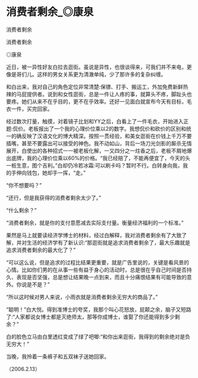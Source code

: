 # 消费者剩余_◎康泉

消费者剩余

消费者剩余

◎康泉

近日，被一异性好友白拉去逛街。虽说是异性，也很谈得来，可我们并不来电，更像是哥们儿。这样的男女关系更为清澈单纯，少了那许多的复杂纠缠。

和白出来，我对自己的角色定位非常清楚:保镖、打手、搬运工，外加免费新鲜热辣的马屁提供者。说到和女性逛街，总是一件让人疼的事，就算头不疼，脚趾头也要疼。她们从来不在乎目的，更不在乎效率。还好一见面白就宣布今天有目标，毛衣一件，买完回家。

经过数次打量，触摸，对着镜子比划和YY之后，白看上了一件毛衣，开始进入正题:侃价。老板报出了一个我的心理价位乘以2的数字。我想侃价和砍价的区别和统一的确反映了汉语文化的博大精深。按照一贯经验，和美女逛街在价钱上千万不要插嘴，甚至不要露出可以接受的神色。我不动如山，背后一场刀光剑影的厮杀无情展开，白使出的各种招式一一被老板化解，一又四分之一炷香之后，老板不屑地爆出底牌，我的心理价位乘以60%的价格。“我已经赔了，不能再便宜了，今天的头一桩生意，图个吉利。”白却仍冷若冰霜:可以刷卡吗？暂时不行。白转身向我，我的手伸向钱包，她却手一挥，“走。”

“你不想要吗？”

“还行，但是我获得的消费者剩余太少了。”

“什么剩余？”

“消费者剩余，就是你的支付意愿减去实际支付量。衡量经济福利的一个标准。”

果然是马上就要读经济学博士的材料，经过白解释，我对消费者剩余有了大致了解，并对生活的经济学有了新认识:“那逛街就是追求消费者剩余了，最大乐趣就是追求消费者剩余的最大化了？”

“可以这么说，但是追求的过程比结果更重要，就是广告里说的，关键是看风景的心情。比如你们男的在从事一些有益于身心的活动时，总是很在乎自己时间是否持久、表现是否坚强，总是想让结果晚一点到来，而且十分痛恨结果有可能导致的意外。你说是不是？”

“所以这时候对男人来说，小雨衣就是消费者剩余无穷大的商品了。”

“聪明！”白大悦。得到准博士的夸奖，我那个叫心花怒放，屁颠之余，脑子又短路了:“人家都说女博士都是灭绝师太，那等你成博士，谁娶了你还能得到多少剩余？”

白的脸色立马由白里透红变成了绿了吧唧:“和你出来逛街，我得到的剩余绝对是负无穷大！”

当晚，我拎着一条裤子和五双袜子送她回家。

（2006.2.13）